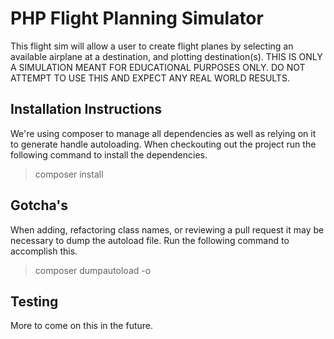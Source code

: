 # PHP Flight Planning Simulator

This flight sim will allow a user to create flight planes by selecting an available
airplane at a destination, and plotting destination(s). THIS IS ONLY A SIMULATION MEANT
FOR EDUCATIONAL PURPOSES ONLY. DO NOT ATTEMPT TO USE THIS AND EXPECT ANY REAL WORLD
RESULTS.

## Installation Instructions

We're using composer to manage all dependencies as well as relying on it to generate
handle autoloading. When checkouting out the project run the following command to
install the dependencies.

> composer install

## Gotcha's

When adding, refactoring class names, or reviewing a pull request it may be necessary
to dump the autoload file. Run the following command to accomplish this.

> composer dumpautoload -o

## Testing

More to come on this in the future.